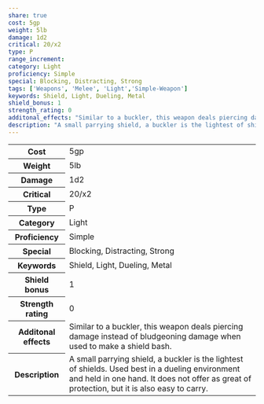 ```yaml
---
share: true
cost: 5gp
weight: 5lb
damage: 1d2
critical: 20/x2
type: P
range_increment:
category: Light
proficiency: Simple
special: Blocking, Distracting, Strong
tags: ['Weapons', 'Melee', 'Light','Simple-Weapon']
keywords: Shield, Light, Dueling, Metal
shield_bonus: 1
strength_rating: 0
additonal_effects: "Similar to a buckler, this weapon deals piercing damage instead of bludgeoning damage when used to make a shield bash."
description: "A small parrying shield, a buckler is the lightest of shields. Used best in a dueling environment and held in one hand. It does not offer as great of protection, but it is also easy to carry."
---
```

<p><span style="overflow-x: auto;"><table><tbody><tr><th>Cost</th><td>5gp</td></tr><tr><th>Weight</th><td>5lb</td></tr><tr><th>Damage</th><td>1d2</td></tr><tr><th>Critical</th><td>20/x2</td></tr><tr><th>Type</th><td>P</td></tr><tr><th>Category</th><td>Light</td></tr><tr><th>Proficiency</th><td>Simple</td></tr><tr><th>Special</th><td>Blocking, Distracting, Strong</td></tr><tr><th>Keywords</th><td>Shield, Light, Dueling, Metal</td></tr><tr><th>Shield bonus</th><td>1</td></tr><tr><th>Strength rating</th><td>0</td></tr><tr><th>Additonal effects</th><td>Similar to a buckler, this weapon deals piercing damage instead of bludgeoning damage when used to make a shield bash.</td></tr><tr><th>Description</th><td>A small parrying shield, a buckler is the lightest of shields. Used best in a dueling environment and held in one hand. It does not offer as great of protection, but it is also easy to carry.</td></tr></tbody></table></span></p>

